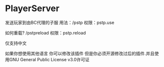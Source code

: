 # PlayerServer
发送玩家到由BC代理的子服
用法：/pstp
权限：pstp.use

如何重载?
/pstpreload
权限：pstp.reload

仅支持中文

如果你想使用其他语言
你可以修改该插件
但是你必须开源修改过后的插件.并且使用GNU General Public License v3.0许可证

